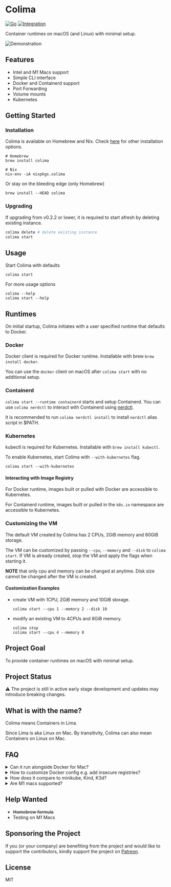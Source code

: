 # Colima

[![Go](https://github.com/abiosoft/colima/actions/workflows/go.yml/badge.svg)](https://github.com/abiosoft/colima/actions/workflows/go.yml)
[![Integration](https://github.com/abiosoft/colima/actions/workflows/integration.yml/badge.svg)](https://github.com/abiosoft/colima/actions/workflows/integration.yml)

Container runtimes on macOS (and Linux) with minimal setup.

![Demonstration](colima.gif)

## Features

- Intel and M1 Macs support
- Simple CLI interface
- Docker and Containerd support
- Port Forwarding
- Volume mounts
- Kubernetes

## Getting Started

### Installation

Colima is available on Homebrew and Nix. Check [here](INSTALL.md) for other installation options.

```
# Homebrew
brew install colima

# Nix
nix-env -iA nixpkgs.colima
```

Or stay on the bleeding edge (only Homebrew)

```
brew install --HEAD colima
```

### Upgrading

If upgrading from v0.2.2 or lower, it is required to start afresh by deleting existing instance.

```sh
colima delete # delete existing instance
colima start
```

## Usage

Start Colima with defaults

```
colima start
```

For more usage options

```
colima --help
colima start --help
```

## Runtimes

On initial startup, Colima initiates with a user specified runtime that defaults to Docker.

### Docker

Docker client is required for Docker runtime. Installable with brew `brew install docker`.

You can use the `docker` client on macOS after `colima start` with no additional setup.

### Containerd

`colima start --runtime containerd` starts and setup Containerd. You can use `colima nerdctl` to interact with
Containerd using [nerdctl](https://github.com/containerd/nerdctl).

It is recommended to run `colima nerdctl install` to install `nerdctl` alias script in $PATH.

### Kubernetes

kubectl is required for Kubernetes. Installable with `brew install kubectl`.

To enable Kubernetes, start Colima with `--with-kubernetes` flag.

```
colima start --with-kubernetes
```

#### Interacting with Image Registry

For Docker runtime, images built or pulled with Docker are accessible to Kubernetes.

For Containerd runtime, images built or pulled in the `k8s.io` namespace are accessible to Kubernetes.

### Customizing the VM

The default VM created by Colima has 2 CPUs, 2GiB memory and 60GiB storage.

The VM can be customized by passing `--cpu`, `--memory` and `--disk` to `colima start`. If VM is already created, stop
the VM and apply the flags when starting it.

**NOTE** that only cpu and memory can be changed at anytime. Disk size cannot be changed after the VM is created.

#### Customization Examples

- create VM with 1CPU, 2GiB memory and 10GiB storage.

  ```
  colima start --cpu 1 --memory 2 --disk 10
  ```

- modify an existing VM to 4CPUs and 8GiB memory.

  ```
  colima stop
  colima start --cpu 4 --memory 8
  ```

## Project Goal

To provide container runtimes on macOS with minimal setup.

## Project Status

⚠️ The project is still in active early stage development and updates may introduce breaking changes.

## What is with the name?

Colima means Containers in Lima.

Since Lima is aka Linux on Mac. By transitivity, Colima can also mean Containers on Linux on Mac.

## FAQ

<details>
<summary>Can it run alongside Docker for Mac?</summary>
<p>

~~No, except when started with Containerd runtime. Colima assumes to be the default Docker context and will conflict with
Docker for Mac. You should run either, not both.~~

Yes, from version v0.3.0 Colima leverages Docker contexts and can thereby run alongside Docker for Mac.

`docker context list` can list all contexts and `docker context use` can be used to change the active context.

</p>
</details>

<details>
<summary>How to customize Docker config e.g. add insecure registries?</summary>
<p>

On first startup, Colima generates Docker daemon.json file at `$HOME/.colima/docker/daemon.json`.

Simply modify the daemon.json file accordingly and restart Colima.

</p>
</details>

<details>
<summary>How does it compare to minikube, Kind, K3d?</summary>
<p>

### For Kubernetes

Yes, you can create a Kubernetes cluster with minikube (with Docker driver), Kind or K3d instead of enabling Kubernetes
in Colima. Those are better options if you need multiple clusters, or do not need Docker and Kubernetes to share the
same images and runtime.

### For Docker

Minikube with Docker runtime can expose the cluster's Docker with `minikube docker-env`. But there are some caveats.

- Kubernetes is not optional, even if you only need Docker.

- All of minikube's free drivers for macOS fall-short in one of performance, port forwarding or volumes. While
  port-forwarding and volumes are non-issue for Kubernetes, they can be a deal breaker for Docker-only use.

</p>
</details>

<details>
<summary>Are M1 macs supported?</summary>
<p>

Colima supports and works on M1 macs but not rigorously tested as the author do not currently possess an M1 device.
Feedbacks would be appreciated.

</p>
</details>

## Help Wanted

- ~~Homebrew formula~~
- Testing on M1 Macs

## Sponsoring the Project

If you (or your company) are benefiting from the project and would like to support the contributors, kindly support the project on [Patreon](https://patreon.com/colima).

## License

MIT
